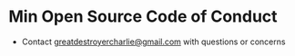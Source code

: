 # Min Open Source Code of Conduct

- Contact [greatdestroyercharlie@gmail.com](greatdestroyercharlie@gmail.com) with questions or concerns